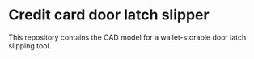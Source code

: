 # Credit card door latch slipper

This repository contains the CAD model for a wallet-storable door latch slipping tool.